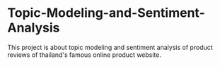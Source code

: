 # Topic-Modeling-and-Sentiment-Analysis
This project is about topic modeling and sentiment analysis of product reviews of thailand's famous online product website.
